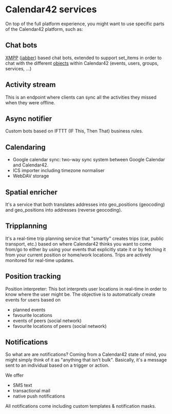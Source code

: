 # Calendar42 services


On top of the full platform experience, you might want to use specific parts of the Calendar42 platform, such as:

## Chat bots

[XMPP](http://xmpp.org/) ([jabber](https://www.ejabberd.im/)) based chat bots, extended to support set_items in order to chat with the different [objects](/REST-API/objects/) within Calendar42 (events, users, groups, services, ...)

## Activity stream
This is an endpoint where clients can sync all the activities they missed when they were offline.

## Async notifier
Custom bots based on IFTTT (IF This, Then That) business rules.

## Calendaring
* Google calendar sync: two-way sync system between Google Calendar and Calendar42.
* ICS importer including timezone normaliser
* WebDAV storage

## Spatial enricher
It's a service that both translates addresses into geo_positions (geocoding) and geo_positions into addresses (reverse geocoding).

## Tripplanning
It's a real-time trip planning service that "smartly" creates trips (car, public transport, etc.) based on where Calendar42 thinks you want to come from/go to either by using your events that explicitly state it or by fetching it from your current position or home/work locations. Trips are actively monitored for real-time updates.

## Position tracking
Position interpreter: This bot interprets user locations in real-time in order to know where the user might be. The objective is to automatically create events for users based on 
* planned events
* favourite locations
* events of peers (social network)
* favourite locations of peers (social network)

## Notifications
So what are are notifications? Coming from a Calendar42 state of mind, you might simply think of it as "anything that isn’t bulk". Basically, it's a message sent to an individual based on a trigger or action.
 
We offer

* SMS text
* transactional mail  
* native push notifications 

All notifications come including custom templates & notification masks.